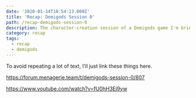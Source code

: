 ```yaml
---
date: '2020-01-14T10:54:13.000Z'
title: 'Recap: Demigods Session 0'
path: /recap-demigods-session-0
description: The character-creation session of a Demigods game I'm briefly running
category: recap
tags:
  - recap
  - demigods
---
```

    


To avoid repeating a lot of text, I'll just link these things here.

https://forum.menagerie.team/t/demigods-session-0/807

https://www.youtube.com/watch?v=fU0hH3Ej9yw




    